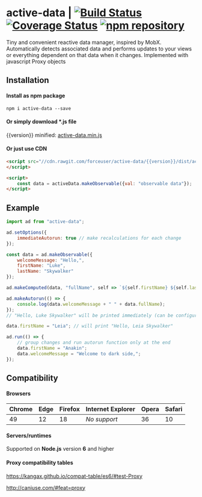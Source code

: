 # active-data | [![Build Status](https://travis-ci.org/forceuser/active-data.svg?branch=master)](https://travis-ci.org/forceuser/active-data) [![Coverage Status](https://img.shields.io/codecov/c/github/forceuser/active-data/master.svg)](https://codecov.io/gh/forceuser/active-data) [![npm repository](https://img.shields.io/npm/v/active-data.svg)](https://www.npmjs.com/package/active-data)

Tiny and convenient reactive data manager, inspired by MobX. Automatically detects associated data and performs updates to your views or everything dependent on that data when it changes. Implemented with javascript Proxy objects

## Installation

#### Install as npm package

```shell
npm i active-data --save
```

#### Or simply download \*.js file

{{version}} minified: [active-data.min.js](https://github.com/forceuser/active-data/releases/download/{{version}}/active-data.min.js)

#### Or just use CDN

```html
<script src="//cdn.rawgit.com/forceuser/active-data/{{version}}/dist/active-data.min.js">
</script>

<script>
    const data = activeData.makeObservable({val: "observable data"});
</script>

```

## Example
```js
import ad from "active-data";

ad.setOptions({
    immediateAutorun: true // make recalculations for each change
});

const data = ad.makeObservable({
    welcomeMessage: "Hello,",
    firstName: "Luke",
    lastName: "Skywalker"
});

ad.makeComputed(data, "fullName", self => `${self.firstName} ${self.lastName}`);

ad.makeAutorun(() => {
    console.log(data.welcomeMessage + " " + data.fullName);
});
// "Hello, Luke Skywalker" will be printed immediately (can be configured)

data.firstName = "Leia"; // will print "Hello, Leia Skywalker"

ad.run(() => {
    // group changes and run autorun function only at the end
    data.firstName = "Anakin";
    data.welcomeMessage = "Welcome to dark side,";
});
```

## Compatibility

#### Browsers

Chrome | Edge | Firefox | Internet Explorer | Opera | Safari
-------|------|---------|-------------------|-------|-------
49 | 12 | 18 | *No support* | 36 | 10

#### Servers/runtimes

Supported on **Node.js** version **6** and higher

#### Proxy compatibility tables

https://kangax.github.io/compat-table/es6/#test-Proxy

http://caniuse.com/#feat=proxy

